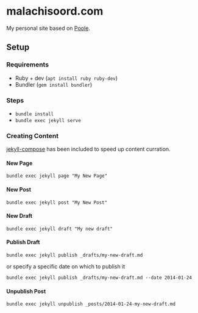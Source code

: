 # malachisoord.com

My personal site based on [Poole][0].

## Setup

### Requirements

- Ruby + dev (`apt install ruby ruby-dev`)
- Bundler (`gem install bundler`)

### Steps

- `bundle install`
- `bundle exec jekyll serve`

### Creating Content

[jekyll-compose][1] has been included to speed up content curration. 

#### New Page

`bundle exec jekyll page "My New Page"`

#### New Post

`bundle exec jekyll post "My New Post"`

#### New Draft

`bundle exec jekyll draft "My new draft"`

#### Publish Draft

`bundle exec jekyll publish _drafts/my-new-draft.md`

or specify a specific date on which to publish it

`bundle exec jekyll publish _drafts/my-new-draft.md --date 2014-01-24`

#### Unpublish Post

`bundle exec jekyll unpublish _posts/2014-01-24-my-new-draft.md`

[0]: http://getpoole.com/
[1]: https://github.com/jekyll/jekyll-compose

